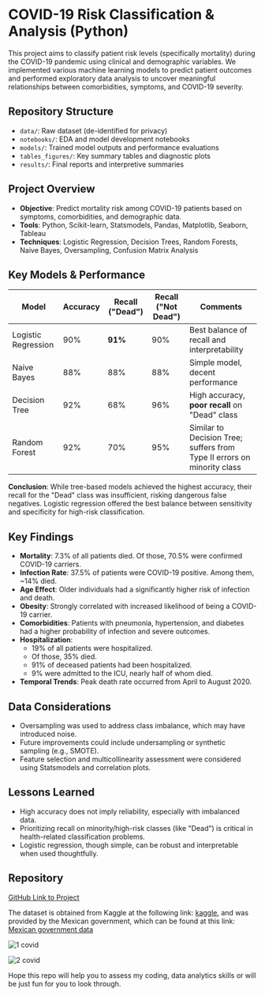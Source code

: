

#  COVID-19 Risk Classification & Analysis (Python)

This project aims to classify patient risk levels (specifically mortality) during the COVID-19 pandemic using clinical and demographic variables. We implemented various machine learning models to predict patient outcomes and performed exploratory data analysis to uncover meaningful relationships between comorbidities, symptoms, and COVID-19 severity.

##  Repository Structure

- `data/`: Raw dataset (de-identified for privacy)
- `notebooks/`: EDA and model development notebooks
- `models/`: Trained model outputs and performance evaluations
- `tables_figures/`: Key summary tables and diagnostic plots
- `results/`: Final reports and interpretive summaries

##  Project Overview

- **Objective**: Predict mortality risk among COVID-19 patients based on symptoms, comorbidities, and demographic data.
- **Tools**: Python, Scikit-learn, Statsmodels, Pandas, Matplotlib, Seaborn, Tableau
- **Techniques**: Logistic Regression, Decision Trees, Random Forests, Naive Bayes, Oversampling, Confusion Matrix Analysis

##  Key Models & Performance

| Model               | Accuracy | Recall ("Dead") | Recall ("Not Dead") | Comments                                                                 |
|--------------------|----------|------------------|----------------------|--------------------------------------------------------------------------|
| Logistic Regression | 90%      | **91%**          | 90%                  | Best balance of recall and interpretability                              |
| Naive Bayes         | 88%      | 88%              | 88%                  | Simple model, decent performance                                         |
| Decision Tree       | 92%      | 68%              | 96%                  | High accuracy, **poor recall** on "Dead" class                           |
| Random Forest       | 92%      | 70%              | 95%                  | Similar to Decision Tree; suffers from Type II errors on minority class  |

 **Conclusion**: While tree-based models achieved the highest accuracy, their recall for the "Dead" class was insufficient, risking dangerous false negatives. Logistic regression offered the best balance between sensitivity and specificity for high-risk classification.

##  Key Findings

- **Mortality**: 7.3% of all patients died. Of those, 70.5% were confirmed COVID-19 carriers.
- **Infection Rate**: 37.5% of patients were COVID-19 positive. Among them, ~14% died.
- **Age Effect**: Older individuals had a significantly higher risk of infection and death.
- **Obesity**: Strongly correlated with increased likelihood of being a COVID-19 carrier.
- **Comorbidities**: Patients with pneumonia, hypertension, and diabetes had a higher probability of infection and severe outcomes.
- **Hospitalization**:
  - 19% of all patients were hospitalized.
  - Of those, 35% died.
  - 91% of deceased patients had been hospitalized.
  - 9% were admitted to the ICU, nearly half of whom died.
- **Temporal Trends**: Peak death rate occurred from April to August 2020.

##  Data Considerations

- Oversampling was used to address class imbalance, which may have introduced noise.
- Future improvements could include undersampling or synthetic sampling (e.g., SMOTE).
- Feature selection and multicollinearity assessment were considered using Statsmodels and correlation plots.

##  Lessons Learned

- High accuracy does not imply reliability, especially with imbalanced data.
- Prioritizing recall on minority/high-risk classes (like "Dead") is critical in health-related classification problems.
- Logistic regression, though simple, can be robust and interpretable when used thoughtfully.

##  Repository

[GitHub Link to Project](https://github.com/RoniF-pixel/Python-Projects/tree/main/Covid-19)


The dataset is obtained from Kaggle at the following link: [kaggle](https://www.kaggle.com/datasets/meirnizri/covid19-dataset), 
and was provided by the Mexican government, which can be found at this link: 
[Mexican government data](https://datos.gob.mx/busca/dataset/informacion-referente-a-casos-covid-19-en-mexico)


![1 covid](https://github.com/user-attachments/assets/b7f58070-49e7-4a12-ba26-cb6956d80d33)

![2 covid](https://github.com/user-attachments/assets/c6ceb83e-feb1-477e-a8ad-25e490ad38cb)




Hope this repo will help you to assess my coding, data analytics skills or will be just fun for you to look through.


